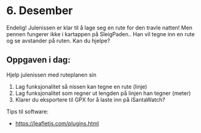 # 6. Desember
Endelig! Julenissen er klar til å lage seg en rute for den travle natten! Men pennen fungerer ikke i kartappen på SleigPaden.. Han vil tegne inn en rute og se avstander på ruten. Kan du hjelpe?

Oppgaven i dag:
---------------
Hjelp julenissen med ruteplanen sin 
1. Lag funksjonalitet så nissen kan tegne en rute (linje)
1. Lag funksjonalitet som regner ut lengden på linjen han tegner (meter)
1. Klarer du eksportere til GPX for å laste inn på iSantaWatch?


Tips til software:
* https://leafletjs.com/plugins.html
